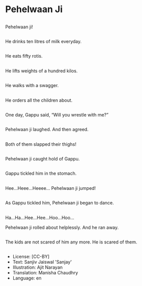 # Pehelwaan Ji

##
Pehelwaan ji!

##
He drinks ten litres of milk everyday.

##
He eats fifty rotis.

##
He lifts weights of a hundred kilos.

##
He walks with a swagger.

##
He orders all the children about.

##
One day, Gappu said, “Will you wrestle with me?”

##
Pehelwaan ji laughed. And then agreed.

##
Both of them slapped their thighs!

##
Pehelwaan ji caught hold of Gappu.

##
Gappu tickled him in the stomach.

##
Hee...Heee...Heeee... Pehelwaan ji jumped!

##
As Gappu tickled him, Pehelwaan ji began to dance.

##
Ha...Ha...Hee...Hee...Hoo...Hoo...

Pehelwaan ji rolled about helplessly. And he ran away.

##
The kids are not scared of him any more. He is scared of them.

##
* License: [CC-BY]
* Text: Sanjiv Jaiswal 'Sanjay'
* Illustration: Ajit Narayan
* Translation: Manisha Chaudhry
* Language: en
